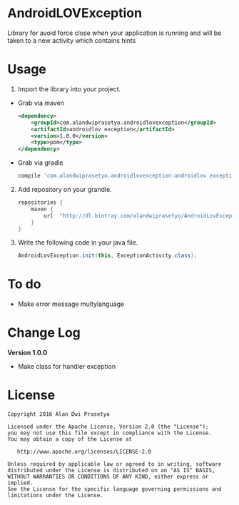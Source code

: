 # AndroidLOVException
Library for avoid force close when your application is running and will be taken to a new activity which contains hints
# Usage

1. Import the library into your project.
  * Grab via maven

    ```xml
    <dependency>
        <groupId>com.alandwiprasetyo.androidlovexception</groupId>
        <artifactId>androidlov exception</artifactId>
        <version>1.0.0</version>
        <type>pom</type>
    </dependency>
    ```

  * Grab via gradle

    ```groovy
    compile 'com.alandwiprasetyo.androidlovexception:androidlov exception:1.0.0'
    ```

2. Add repository on your grandle.
    ```groovy
    repositories {
        maven {
            url  "http://dl.bintray.com/alandwiprasetyo/AndroidLovException"
        }
    }
    ```

3. Write the following code in your java file.
    ```java
    AndroidLovException.init(this, ExceptionActivity.class);
    ```

# To do
  * Make error message multylanguage

# Change Log
  **Version 1.0.0**
  * Make class for handler exception

# License

    Copyright 2016 Alan Dwi Prasetyo

    Licensed under the Apache License, Version 2.0 (the "License");
    you may not use this file except in compliance with the License.
    You may obtain a copy of the License at

       http://www.apache.org/licenses/LICENSE-2.0

    Unless required by applicable law or agreed to in writing, software
    distributed under the License is distributed on an "AS IS" BASIS,
    WITHOUT WARRANTIES OR CONDITIONS OF ANY KIND, either express or implied.
    See the License for the specific language governing permissions and
    limitations under the License.
